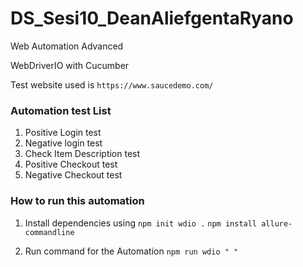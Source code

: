 # DS_Sesi10_DeanAliefgentaRyano
Web Automation Advanced

WebDriverIO with Cucumber

Test website used is `https://www.saucedemo.com/`

### Automation test List
1. Positive Login test
2. Negative login test
3. Check Item Description test
4. Positive Checkout test
5. Negative Checkout test

### How to run this automation

1. Install dependencies using
   `npm init wdio .`
   `npm install allure-commandline`

2. Run command for the Automation
   `npm run wdio " "`

